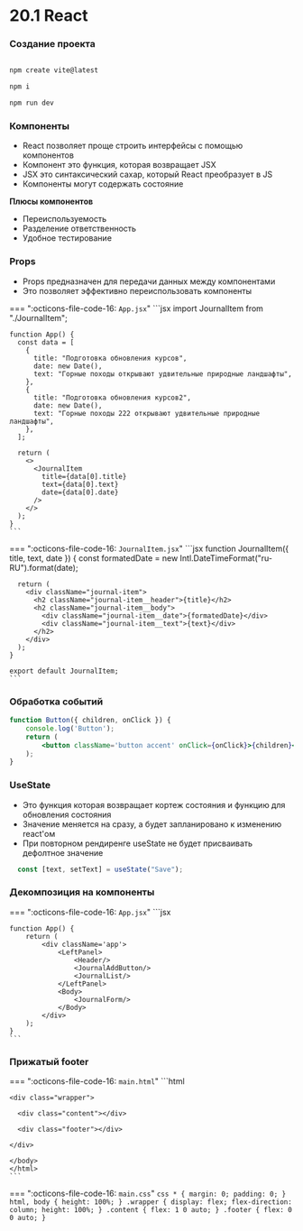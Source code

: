 # 20.1 React


### Создание проекта

```bash

npm create vite@latest

npm i

npm run dev

```

### Компоненты

- React позволяет проще строить интерфейсы с помощью компонентов
- Компонент это функция, которая возвращает JSX
- JSX это синтаксический сахар, который React преобразует в JS
- Компоненты могут содержать состояние

**Плюсы компонентов**

- Переиспользуемость
- Разделение ответственность
- Удобное тестирование

### Props

- Props предназначен для передачи данных между компонентами
- Это позволяет эффективно переиспользовать компоненты

=== ":octicons-file-code-16: `App.jsx`"
    ```jsx
    import JournalItem from "./JournalItem";

    function App() {
      const data = [
        {
          title: "Подготовка обновления курсов",
          date: new Date(),
          text: "Горные походы открывают удвительные природные ландшафты",
        },
        {
          title: "Подготовка обновления курсов2",
          date: new Date(),
          text: "Горные походы 222 открывают удвительные природные ландшафты",
        },
      ];

      return (
        <>
          <JournalItem
            title={data[0].title}
            text={data[0].text}
            date={data[0].date}
          />
        </>
      );
    }
    ```

=== ":octicons-file-code-16: `JournalItem.jsx`"
    ```jsx
      function JournalItem({ title, text, date }) {
      const formatedDate = new Intl.DateTimeFormat("ru-RU").format(date);

      return (
        <div className="journal-item">
          <h2 className="journal-item__header">{title}</h2>
          <h2 className="journal-item__body">
            <div className="journal-item__date">{formatedDate}</div>
            <div className="journal-item__text">{text}</div>
          </h2>
        </div>
      );
    }

    export default JournalItem;
    ```

### Обработка событий

```jsx
function Button({ children, onClick }) {
    console.log('Button');
    return (
        <button className='button accent' onClick={onClick}>{children}</button>
    );
}
```

### UseState

- Это функция которая возвращает кортеж состояния и функцию для обновления состояния
- Значение меняется на сразу, а будет запланировано к изменению react'ом
- При повторном рендиренге useState не будет присваивать дефолтное значение

```jsx
  const [text, setText] = useState("Save");
```

### Декомпозиция на компоненты

=== ":octicons-file-code-16: `App.jsx`"
    ```jsx

    function App() {
        return (
            <div className='app'>
                <LeftPanel>
                    <Header/>
                    <JournalAddButton/>
                    <JournalList/>
                </LeftPanel>
                <Body>
                    <JournalForm/>
                </Body>
            </div>
        );
    }
    ```


### Прижатый footer


=== ":octicons-file-code-16: `main.html`"
    ```html
    <html>
    <body>

    <div class="wrapper">

      <div class="content"></div>

      <div class="footer"></div>

    </div>

    </body>
    </html>
    ```

=== ":octicons-file-code-16: `main.css`"
    ```css
      * {
          margin: 0;
          padding: 0;
        }
        html,
        body {
          height: 100%;
        }
        .wrapper {
          display: flex;
          flex-direction: column;
          height: 100%;
        }
        .content {
          flex: 1 0 auto;
        }
        .footer {
          flex: 0 0 auto;
        }
    ```


